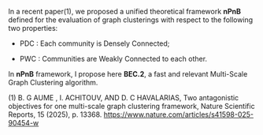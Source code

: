 In a recent paper(1), we proposed a unified theoretical framework **nPnB** defined for the evaluation of graph clusterings with respect to the following two properties:

* PDC : Each community is Densely Connected;

* PWC : Communities are Weakly Connected to each other.
  
In **nPnB** framework, I propose here **BEC.2**, a fast and relevant Multi-Scale Graph Clustering algorithm.

(1) B. G AUME , I. ACHITOUV, AND D. C HAVALARIAS, Two antagonistic objectives for one multi-scale graph clustering framework, Nature Scientific Reports, 15 (2025), p. 13368.
https://www.nature.com/articles/s41598-025-90454-w
